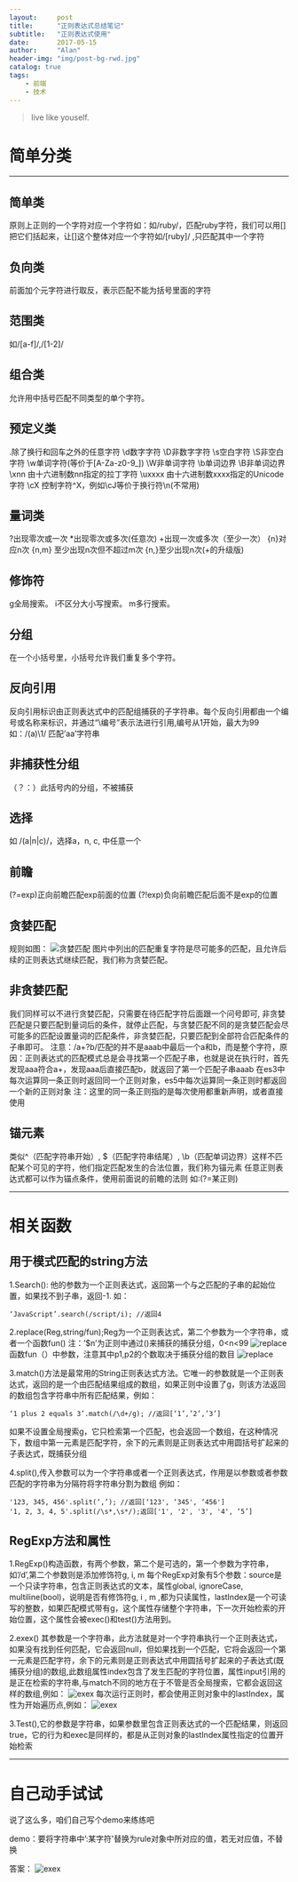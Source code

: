 ```yaml
---
layout:     post
title:      "正则表达式总结笔记"
subtitle:   "正则表达式使用"
date:       2017-05-15
author:     "Alan"
header-img: "img/post-bg-rwd.jpg"
catalog: true
tags:
    - 前端
    - 技术
---
```


> live like youself. 

# 简单分类

---

## 简单类
原则上正则的一个字符对应一个字符如：如/ruby/，匹配ruby字符，我们可以用[]把它们括起来，让[]这个整体对应一个字符如/[ruby]/ ,只匹配其中一个字符

## 负向类
前面加个元字符进行取反，表示匹配不能为括号里面的字符

## 范围类
如/[a-f]/,/[1-2]/

## 组合类
允许用中括号匹配不同类型的单个字符。

## 预定义类
.除了换行和回车之外的任意字符
\d数字字符
\D非数字字符
\s空白字符
\S非空白字符
\w单词字符(等价于[A-Za-z0-9_])
\W非单词字符
\b单词边界
\B非单词边界
\xnn 由十六进制数nn指定的拉丁字符
\uxxxx 由十六进制数xxxx指定的Unicode字符
\cX 控制字符^X，例如\cJ等价于换行符\n(不常用)

## 量词类
?出现零次或一次
*出现零次或多次(任意次)
+出现一次或多次（至少一次）
{n}对应n次
{n,m}        至少出现n次但不超过m次
{n,}至少出现n次(+的升级版)

## 修饰符
g全局搜索。
i不区分大小写搜索。
m多行搜索。

## 分组
在一个小括号里，小括号允许我们重复多个字符。

## 反向引用
反向引用标识由正则表达式中的匹配组捕获的子字符串。每个反向引用都由一个编号或名称来标识，并通过“\编号”表示法进行引用,编号从1开始，最大为99
如：/(a)\1/ 匹配’aa’字符串

## 非捕获性分组
（？：）此括号内的分组，不被捕获

## 选择
如 /(a|n|c)/，选择a，n, c, 中任意一个

## 前瞻
(?=exp)正向前瞻匹配exp前面的位置
(?!exp)负向前瞻匹配后面不是exp的位置

## 贪婪匹配
规则如图：
![贪婪匹配](/img/reg1.jpg)
图片中列出的匹配重复字符是尽可能多的匹配，且允许后续的正则表达式继续匹配，我们称为贪婪匹配。

## 非贪婪匹配
我们同样可以不进行贪婪匹配，只需要在待匹配字符后面跟一个问号即可,
非贪婪匹配是只要匹配到量词后的条件，就停止匹配，与贪婪匹配不同的是贪婪匹配会尽可能多的匹配设置量词的匹配条件，非贪婪匹配，只要匹配到全部符合匹配条件的子串即可。
注意：/a+?b/匹配的并不是aaab中最后一个a和b，而是整个字符，原因：正则表达式的匹配模式总是会寻找第一个匹配子串，也就是说在执行时，首先发现aaa符合a+，发现aaa后直接匹配b，就返回了第一个匹配子串aaab
在es3中每次运算同一条正则时返回同一个正则对象，es5中每次运算同一条正则时都返回一个新的正则对象
注：这里的同一条正则指的是每次使用都重新声明，或者直接使用

## 锚元素
类似^（匹配字符串开始）, $（匹配字符串结尾）, \b（匹配单词边界）这样不匹配某个可见的字符，他们指定匹配发生的合法位置，我们称为锚元素
任意正则表达式都可以作为锚点条件，使用前面说的前瞻的法则
如:(?=某正则)

---

# 相关函数

## 用于模式匹配的string方法
1.Search(): 他的参数为一个正则表达式，返回第一个与之匹配的子串的起始位置，如果找不到子串，返回-1.
如：

```
‘JavaScript’.search(/script/i); //返回4
```

2.replace(Reg,string/fun);Reg为一个正则表达式，第二个参数为一个字符串，或者一个函数fun()
注：’$n’为正则中通过()来捕获的捕获分组，0<n<99
![replace](/img/reg2.jpg)
函数fun（）中参数，注意其中p1,p2的个数取决于捕获分组的数目
![replace](/img/reg3.png)

3.match()方法是最常用的String正则表达式方法。它唯一的参数就是一个正则表达式，返回的是一个由匹配结果组成的数组，如果正则中设置了g，则该方法返回的数组包含字符串中所有匹配结果，例如：

```
‘1 plus 2 equals 3’.match(/\d+/g); //返回[‘1’,’2’,’3’]
```

如果不设置全局搜索g，它只检索第一个匹配，也会返回一个数组，在这种情况下，数组中第一元素是匹配字符，余下的元素则是正则表达式中用圆括号扩起来的子表达式，既捕获分组

4.split(),传入参数可以为一个字符串或者一个正则表达式，作用是以参数或者参数匹配的字符串为分隔符将字符串分割为数组
例如：

```
'123, 345, 456'.split(‘,’); //返回[‘123', ‘345', ‘456']
'1, 2, 3, 4, 5'.split(/\s*,\s*/);返回['1', '2', '3', '4', ‘5’]
```
## RegExp方法和属性
1.RegExp()构造函数，有两个参数，第二个是可选的，第一个参数为字符串，如’/d’,第二个参数则是添加修饰符g, i, m
每个RegExp对象有5个参数：source是一个只读字符串，包含正则表达式的文本，属性global, ignoreCase, multiline(bool)，说明是否有修饰符g, i , m ,都为只读属性，lastIndex是一个可读写的整数，如果匹配模式带有g，这个属性存储整个字符串，下一次开始检索的开始位置，这个属性会被exec()和test()方法用到。

2.exex() 其参数是一个字符串，此方法就是对一个字符串执行一个正则表达式，如果没有找到任何匹配，它会返回null，但如果找到一个匹配，它将会返回一个第一元素是匹配字符，余下的元素则是正则表达式中用圆括号扩起来的子表达式(既捕获分组)的数组,此数组属性index包含了发生匹配的字符位置，属性input引用的是正在检索的字符串,与match不同的地方在于不管是否全局搜索，它都会返回这样的数组,例如：
![exex](/img/reg4.png)
每次运行正则时，都会使用正则对象中的lastIndex，属性为开始遍历点,例如：
![exex](/img/reg5.png)

3.Test(),它的参数是字符串，如果参数里包含正则表达式的一个匹配结果，则返回true，它的行为和exec是同样的，都是从正则对象的lastIndex属性指定的位置开始检索

---

# 自己动手试试
说了这么多，咱们自己写个demo来练练吧

demo：要将字符串中’:某字符'替换为rule对象中所对应的值，若无对应值，不替换

答案：
![exex](/img/regan.png)